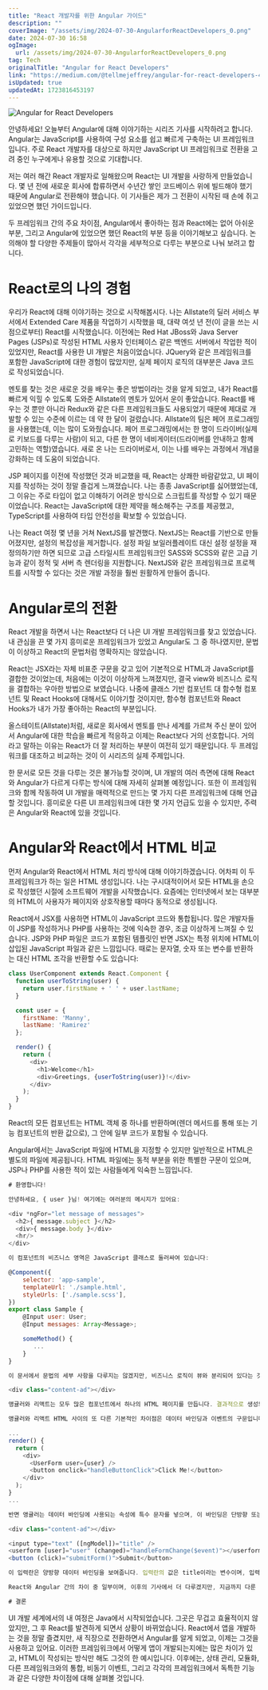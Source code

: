 ```yaml
---
title: "React 개발자를 위한 Angular 가이드"
description: ""
coverImage: "/assets/img/2024-07-30-AngularforReactDevelopers_0.png"
date: 2024-07-30 16:58
ogImage: 
  url: /assets/img/2024-07-30-AngularforReactDevelopers_0.png
tag: Tech
originalTitle: "Angular for React Developers"
link: "https://medium.com/@tellmejeffrey/angular-for-react-developers-424c0295f694"
isUpdated: true
updatedAt: 1723816453197
---
```




![Angular for React Developers](/assets/img/2024-07-30-AngularforReactDevelopers_0.png)

안녕하세요! 오늘부터 Angular에 대해 이야기하는 시리즈 기사를 시작하려고 합니다. Angular는 JavaScript를 사용하여 구성 요소를 쉽고 빠르게 구축하는 UI 프레임워크입니다. 주로 React 개발자를 대상으로 하지만 JavaScript UI 프레임워크로 전환을 고려 중인 누구에게나 유용할 것으로 기대합니다.

저는 여러 해간 React 개발자로 일해왔으며 React는 UI 개발을 사랑하게 만들었습니다. 몇 년 전에 새로운 회사에 합류하면서 수년간 쌓인 코드베이스 위에 빌드해야 했기 때문에 Angular로 전환해야 했습니다. 이 기사들은 제가 그 전환이 시작된 때 손에 쥐고 있었으면 했던 가이드입니다.

두 프레임워크 간의 주요 차이점, Angular에서 좋아하는 점과 React에는 없어 아쉬운 부분, 그리고 Angular에 있었으면 했던 React의 부분 등을 이야기해보고 싶습니다. 논의해야 할 다양한 주제들이 많아서 각각을 세부적으로 다루는 부분으로 나눠 보려고 합니다.

<div class="content-ad"></div>

# React로의 나의 경험

우리가 React에 대해 이야기하는 것으로 시작해봅시다. 나는 Allstate의 딜러 서비스 부서에서 Extended Care 제품을 작업하기 시작했을 때, 대략 여섯 년 전(이 글을 쓰는 시점으로부터) React를 시작했습니다. 이전에는 Red Hat JBoss와 Java Server Pages (JSPs)로 작성된 HTML 사용자 인터페이스 같은 백엔드 서버에서 작업한 적이 있었지만, React를 사용한 UI 개발은 처음이었습니다. JQuery와 같은 프레임워크를 포함한 JavaScript에 대한 경험이 많았지만, 실제 페이지 로직의 대부분은 Java 코드로 작성되었습니다.

멘토를 찾는 것은 새로운 것을 배우는 좋은 방법이라는 것을 알게 되었고, 내가 React를 빠르게 익힐 수 있도록 도와준 Allstate의 멘토가 있어서 운이 좋았습니다. React를 배우는 것 뿐만 아니라 Redux와 같은 다른 프레임워크들도 사용되었기 때문에 제대로 개발할 수 있는 수준에 이르는 데 약 한 달이 걸렸습니다. Allstate의 팀은 페어 프로그래밍을 사용했는데, 이는 많이 도와줬습니다. 페어 프로그래밍에서는 한 명이 드라이버(실제로 키보드를 다루는 사람)이 되고, 다른 한 명이 네비게이터(드라이버를 안내하고 함께 고민하는 역할)였습니다. 새로 온 나는 드라이버로서, 이는 나를 배우는 과정에서 개념을 강화하는 데 도움이 되었습니다.

JSP 페이지를 이전에 작성했던 것과 비교했을 때, React는 상쾌한 바람같았고, UI 페이지를 작성하는 것이 정말 즐겁게 느껴졌습니다. 나는 종종 JavaScript를 싫어했었는데, 그 이유는 주로 타입이 없고 이해하기 어려운 방식으로 스크립트를 작성할 수 있기 때문이었습니다. React는 JavaScript에 대한 제약을 해소해주는 구조를 제공했고, TypeScript를 사용하여 타입 안전성을 확보할 수 있었습니다.

<div class="content-ad"></div>

나는 React 여정 몇 년을 거쳐 NextJS를 발견했다. NextJS는 React를 기반으로 만들어졌지만, 설정의 복잡성을 제거합니다. 설정 파일 보일러플레이트 대신 설정 설정을 재정의하기만 하면 되므로 고급 스타일시트 프레임워크인 SASS와 SCSS와 같은 고급 기능과 같이 정적 및 서버 측 렌더링을 지원합니다. NextJS와 같은 프레임워크로 프로젝트를 시작할 수 있다는 것은 개발 과정을 훨씬 원활하게 만들어 줍니다.

# Angular로의 전환

React 개발을 하면서 나는 React보다 더 나은 UI 개발 프레임워크를 찾고 있었습니다. 내 관심을 끈 몇 가지 흥미로운 프레임워크가 있었고 Angular도 그 중 하나였지만, 문법이 이상하고 React의 문법처럼 명확하지는 않았습니다.

React는 JSX라는 자체 비표준 구문을 갖고 있어 기본적으로 HTML과 JavaScript를 결합한 것이었는데, 처음에는 이것이 이상하게 느껴졌지만, 결국 view와 비즈니스 로직을 결합하는 우아한 방법으로 보였습니다. 나중에 클래스 기반 컴포넌트 대 함수형 컴포넌트 및 React Hooks에 대해서도 이야기할 것이지만, 함수형 컴포넌트와 React Hooks가 내가 가장 좋아하는 React의 부분입니다.

<div class="content-ad"></div>

올스테이트(Allstate)처럼, 새로운 회사에서 멘토를 만나 세계를 가르쳐 주신 분이 있어서 Angular에 대한 학습을 빠르게 적응하고 이제는 React보다 거의 선호합니다. 거의라고 말하는 이유는 React가 더 잘 처리하는 부분이 여전히 있기 때문입니다. 두 프레임워크를 대조하고 비교하는 것이 이 시리즈의 실제 주제입니다.

한 문서로 모든 것을 다루는 것은 불가능할 것이며, UI 개발의 여러 측면에 대해 React와 Angular가 다르게 다루는 방식에 대해 자세히 살펴볼 예정입니다. 또한 이 프레임워크와 함께 작동하여 UI 개발을 매력적으로 만드는 몇 가지 다른 프레임워크에 대해 언급할 것입니다. 흥미로운 다른 UI 프레임워크에 대한 몇 가지 언급도 있을 수 있지만, 주력은 Angular와 React에 있을 것입니다.

# Angular와 React에서 HTML 비교

먼저 Angular와 React에서 HTML 처리 방식에 대해 이야기하겠습니다. 어차피 이 두 프레임워크가 하는 일은 HTML 생성입니다. 나는 구시대적이어서 모든 HTML을 손으로 작성했던 시절에 소프트웨어 개발을 시작했습니다. 요즘에는 인터넷에서 보는 대부분의 HTML이 사용자가 페이지와 상호작용할 때마다 동적으로 생성됩니다.

<div class="content-ad"></div>

React에서 JSX를 사용하면 HTML이 JavaScript 코드와 통합됩니다. 많은 개발자들이 JSP를 작성하거나 PHP를 사용하는 것에 익숙한 경우, 조금 이상하게 느껴질 수 있습니다. JSP와 PHP 파일은 코드가 포함된 템플릿인 반면 JSX는 특정 위치에 HTML이 삽입된 JavaScript 파일과 같은 느낌입니다. 때로는 문자열, 숫자 또는 변수를 반환하는 대신 HTML 조각을 반환할 수도 있습니다:

```js
class UserComponent extends React.Component {
  function userToString(user) {
    return user.firstName + ' ' + user.lastName;
  }

  const user = {
    firstName: 'Manny',
    lastName: 'Ramirez'
  };

  render() {
    return (
      <div>
        <h1>Welcome</h1>
        <div>Greetings, {userToString(user)}!</div>
      </div>
    );
  }
}
```

React의 모든 컴포넌트는 HTML 객체 중 하나를 반환하며(렌더 메서드를 통해 또는 기능 컴포넌트의 반환 값으로), 그 안에 일부 코드가 포함될 수 있습니다.

Angular에서는 JavaScript 파일에 HTML을 지정할 수 있지만 일반적으로 HTML은 별도의 파일에 제공됩니다. HTML 파일에는 동적 부분을 위한 특별한 구문이 있으며, JSP나 PHP를 사용한 적이 있는 사람들에게 익숙한 느낌입니다.

<div class="content-ad"></div>

```js
# 환영합니다!

안녕하세요, { user }님! 여기에는 여러분의 메시지가 있어요:

<div *ngFor="let message of messages">
  <h2>{ message.subject }</h2>
  <div>{ message.body }</div>
  <hr/>
</div>

이 컴포넌트의 비즈니스 영역은 JavaScript 클래스로 둘러싸여 있습니다:

@Component({
    selector: 'app-sample',
    templateUrl: './sample.html',
    styleUrls: ['./sample.scss'],
})
export class Sample {
    @Input user: User;
    @Input messages: Array<Message>;

    someMethod() {
       ...
    }
}

이 문서에서 문법의 세부 사항을 다루지는 않겠지만, 비즈니스 로직이 뷰와 분리되어 있다는 것을 알 수 있습니다.

<div class="content-ad"></div>

앵귤러와 리액트는 모두 많은 컴포넌트에서 하나의 HTML 페이지를 만듭니다. 결과적으로 생성되는 HTML은 하나의 루트 노드를 가진 XML 트리입니다. 리액트와 앵귤러의 큰 차이점 중 하나는 리액트에서 컴포넌트가 항상 하나의 루트 노드를 갖는 HTML을 반환한다는 것입니다. 이것은 큰 제약은 아니지만 가끔은 다른 HTML 주변에 임의의 div 태그를 추가해야 할 때가 있습니다. 이 요구 사항을 충족시키기 위해 단지 이 div 태그를 넣어야 하는 경우를 피하기 위해 React.Fragment라는 특별한 컴포넌트가 만들어졌습니다. 반면 앵귤러는 반환된 HTML에 대해 이러한 제한을 두지 않습니다. 본질적으로, 앵귤러의 각 HTML 파일은 적절한 위치에 삽입된 프래그먼트입니다.

앵귤러와 리액트 HTML 사이의 또 다른 기본적인 차이점은 데이터 바인딩과 이벤트의 구문입니다. 리액트에서는 이러한 바인딩이 일반 HTML 속성과 유사하게 보이며 컴포넌트에 속성으로 전달됩니다. 또한, 이벤트 바인딩은 클릭과 같은 이벤트에 대해 자바스크립트 코드를 실행하는 개발자들이 익숙한 구문을 사용하여 바인딩합니다. 다만 호출할 함수의 이름만 제공하면 되는 겁니다:

...
render() {
  return (
    <div>
      <UserForm user={user} />
      <button onclick="handleButtonClick">Click Me!</button>
    </div>
  );
}
...

반면 앵귤러는 데이터 바인딩에 사용되는 속성에 특수 문자를 넣으며, 이 바인딩은 단방향 또는 양방향일 수 있습니다. 또한 이벤트 바인딩에 다른 문자를 사용합니다.

<div class="content-ad"></div>

<input type="text" ([ngModel])="title" />
<userform [user]="user" (changed)="handleFormChange($event)"></userform>
<button (click)="submitForm()">Submit</button>

이 입력란은 양방향 데이터 바인딩을 보여줍니다. 입력란의 값은 title이라는 변수이며, 입력란 내에서 업데이트가 이루어지면 동일한 변수 title이 업데이트됩니다. userform 컴포넌트는 단방향 바인딩을 나타내며, user 변수가 입력으로 전달되지만 출력으로 전달되지 않습니다. userform에서 발생하는 changed 이벤트는 handleFormChange 메서드를 호출합니다 ($event는 이벤트에서 전달된 데이터를 나타내는 특별한 구문입니다). 버튼 클릭 이벤트 핸들러에 표시된 것처럼 이벤트 구문은 마우스 및 키보드 이벤트에 사용됩니다.

React와 Angular 간의 차이 중 일부이며, 이후의 기사에서 더 다루겠지만, 지금까지 다룬 내용은 Angular와 React에서 페이지가 어떻게 구축되는지의 차이에 대한 통찰력을 제공하며, 한쪽에서 다른 쪽으로 옮겨갈 때 조금 익숙해지는 데 약간의 시간이 필요한 이유를 설명했습니다.

# 결론
```

<div class="content-ad"></div>

UI 개발 세계에서의 내 여정은 Java에서 시작되었습니다. 그곳은 무겁고 효율적이지 않았지만, 그 후 React를 발견하게 되면서 상황이 바뀌었습니다. React에서 앱을 개발하는 것을 정말 즐겼지만, 새 직장으로 전환하면서 Angular를 알게 되었고, 이제는 그것을 사용하고 있어요. 이러한 프레임워크에서 어떻게 앱이 개발되는지에는 많은 차이가 있고, HTML이 작성되는 방식만 해도 그것의 한 예시입니다. 이후에는, 상태 관리, 모듈화, 다른 프레임워크와의 통합, 비동기 이벤트, 그리고 각각의 프레임워크에서 독특한 기능과 같은 다양한 차이점에 대해 살펴볼 것입니다.